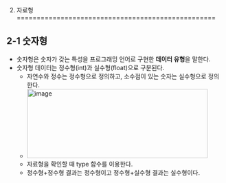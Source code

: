 2. 자료형
==================================================

2-1 숫자형
---------------------------------------------------
- 숫자형은 숫자가 갖는 특성을 프로그래밍 언어로 구현한 **데이터 유형**을 말한다.
- 숫자형 데이터는 정수형(int)과 실수형(float)으로 구분된다.
  - 자연수와 정수는 정수형으로 정의하고, 소수점이 있는 숫자는 실수형으로 정의한다.
  - <img width="420" height="161" alt="image" src="https://github.com/user-attachments/assets/c4a0ea4b-735e-4199-a5d8-9c10c180adc0" />
  - 자료형을 확인할 때 type 함수를 이용한다.
  - 정수형+정수형 결과는 정수형이고 정수형+실수형 결과는 실수형이다.
